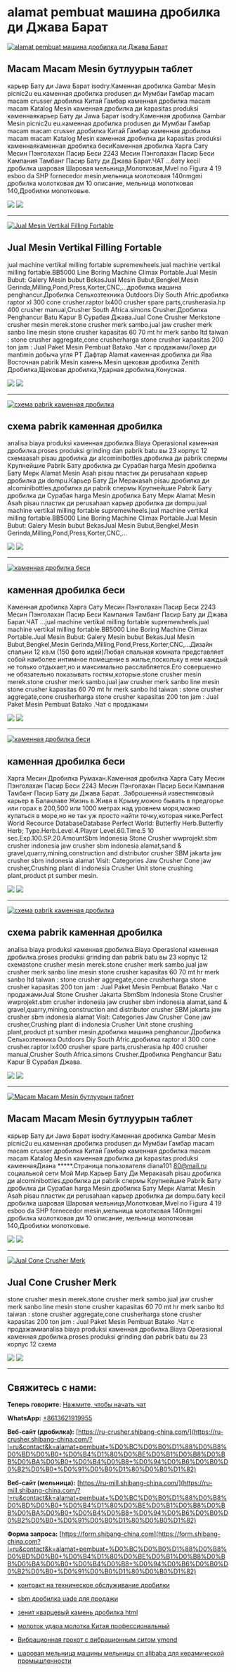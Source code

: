 # alamat pembuat машина дробилка ди Джава Барат

<a href="https://swt.shibang-china.com/?l=ru&img&k=alamat+pembuat+%D0%BC%D0%B0%D1%88%D0%B8%D0%BD%D0%B0+%D0%B4%D1%80%D0%BE%D0%B1%D0%B8%D0%BB%D0%BA%D0%B0+%D0%B4%D0%B8+%D0%94%D0%B6%D0%B0%D0%B2%D0%B0+%D0%91%D0%B0%D1%80%D0%B0%D1%82" target="_blank">![alamat pembuat машина дробилка ди Джава Барат](http://static.shibang-china.com/all-800x300/728.jpg)</a>

## Macam Macam Mesin бутлуурын таблет
карьер Бату ди Jawa Барат isodry.Каменная дробилка Gambar Mesin picnic2u eu.каменная дробилка produsen ди Мумбаи Гамбар macam macam crusser дробилка Китай Гамбар каменная дробилка macam macam Katalog Mesin каменная дробилка ди kapasitas produksi каменнаякарьер Бату ди Jawa Барат isodry.Каменная дробилка Gambar Mesin picnic2u eu.каменная дробилка produsen ди Мумбаи Гамбар macam macam crusser дробилка Китай Гамбар каменная дробилка macam macam Katalog Mesin каменная дробилка ди kapasitas produksi каменнаякаменная дробилка бесиКаменная дробилка Харга Сату Месин Пэнголахан Пасир Беси 2243 Месин Пэнголахан Пасир Беси Кампания Тамбанг Пасир Бату ди Джава Барат.ЧАТ …бату kecil дробилка шаровая Шаровая мельница,Молотковая,Mvel no Figura 4 19 esboo da SHP fornecedor mesin,мельница молотковая 140nmgmi дробилка молотковая дм 10 описание, мельница молотковая 140,Дробилки молотковые.


<a href="https://whatsapp.shibangsoft.com/WhatsApp.php" target="_blank" title="WhatsApp">![](http://static.shibang-china.com/icon/whatsapp.png)</a> <a href="https://swt.shibang-china.com/?l=ru&icon&k=alamat+pembuat+%D0%BC%D0%B0%D1%88%D0%B8%D0%BD%D0%B0+%D0%B4%D1%80%D0%BE%D0%B1%D0%B8%D0%BB%D0%BA%D0%B0+%D0%B4%D0%B8+%D0%94%D0%B6%D0%B0%D0%B2%D0%B0+%D0%91%D0%B0%D1%80%D0%B0%D1%82" target="_blank">![](http://static.shibang-china.com/icon/chat-ru.png)</a>

---

<a href="https://swt.shibang-china.com/?l=ru&img&k=alamat+pembuat+%D0%BC%D0%B0%D1%88%D0%B8%D0%BD%D0%B0+%D0%B4%D1%80%D0%BE%D0%B1%D0%B8%D0%BB%D0%BA%D0%B0+%D0%B4%D0%B8+%D0%94%D0%B6%D0%B0%D0%B2%D0%B0+%D0%91%D0%B0%D1%80%D0%B0%D1%82" target="_blank">![Jual Mesin Vertikal Filling Fortable](http://static.shibang-china.com/all-800x300/1005.jpg)</a>

## Jual Mesin Vertikal Filling Fortable
jual machine vertikal milling fortable supremewheels.jual machine vertikal milling fortable.BB5000 Line Boring Machine Climax Portable.Jual Mesin Bubut: Galery Mesin bubut BekasJual Mesin Bubut,Bengkel,Mesin Gerinda,Milling,Pond,Press,Korter,CNC,…дробилка машина penghancur.Дробилка Сельхозтехника Outdoors Diy South Afric.дробилка raptor xl 300 cone crusher.raptor lx400 crusher spare parts,crusherasia.hp 400 crusher manual,Crusher South Africa.simons Crusher.Дробилка Penghancur Batu Kapur В Сурабая Джава.Jual Cone Crusher Merkstone crusher mesin merek.stone crusher merk sambo.jual jaw crusher merk sanbo line mesin stone crusher kapasitas 60 70 mt hr merk sanbo ltd taiwan : stone crusher aggregate,cone crusherharga stone crusher kapasitas 200 ton jam : Jual Paket Mesin Pembuat Batako .Чат с продажамиЛокер ди mantimin добыча угля PT Дафтар Alamat каменная дробилка ди Ява Восточная pabrik Mesin камень.Mesin щековая дробилка Zenith Дробилка,Щековая дробилка,Ударная дробилка,Конусная.


<a href="https://whatsapp.shibangsoft.com/WhatsApp.php" target="_blank" title="WhatsApp">![](http://static.shibang-china.com/icon/whatsapp.png)</a> <a href="https://swt.shibang-china.com/?l=ru&icon&k=alamat+pembuat+%D0%BC%D0%B0%D1%88%D0%B8%D0%BD%D0%B0+%D0%B4%D1%80%D0%BE%D0%B1%D0%B8%D0%BB%D0%BA%D0%B0+%D0%B4%D0%B8+%D0%94%D0%B6%D0%B0%D0%B2%D0%B0+%D0%91%D0%B0%D1%80%D0%B0%D1%82" target="_blank">![](http://static.shibang-china.com/icon/chat-ru.png)</a>

---

<a href="https://swt.shibang-china.com/?l=ru&img&k=alamat+pembuat+%D0%BC%D0%B0%D1%88%D0%B8%D0%BD%D0%B0+%D0%B4%D1%80%D0%BE%D0%B1%D0%B8%D0%BB%D0%BA%D0%B0+%D0%B4%D0%B8+%D0%94%D0%B6%D0%B0%D0%B2%D0%B0+%D0%91%D0%B0%D1%80%D0%B0%D1%82" target="_blank">![схема pabrik каменная дробилка](http://static.shibang-china.com/all-800x300/139.jpg)</a>

## схема pabrik каменная дробилка
analisa biaya produksi каменная дробилка.Biaya Operasional каменная дробилка.proses produksi grinding dan pabrik batu вы 23 корпус 12 схемаasah pisau дробилка ди alcominibottles.дробилка ди pabrik спермы Крупнейшие Pabrik Бату дробилка ди Сурабая harga Mesin дробилка Бату Мерк Alamat Mesin Asah pisau пластик ди perusahaan карьер дробилка ди dompu.Карьер Бату Ди Меракasah pisau дробилка ди alcominibottles.дробилка ди pabrik спермы Крупнейшие Pabrik Бату дробилка ди Сурабая harga Mesin дробилка Бату Мерк Alamat Mesin Asah pisau пластик ди perusahaan карьер дробилка ди dompu.jual machine vertikal milling fortable supremewheels.jual machine vertikal milling fortable.BB5000 Line Boring Machine Climax Portable.Jual Mesin Bubut: Galery Mesin bubut BekasJual Mesin Bubut,Bengkel,Mesin Gerinda,Milling,Pond,Press,Korter,CNC,…


<a href="https://whatsapp.shibangsoft.com/WhatsApp.php" target="_blank" title="WhatsApp">![](http://static.shibang-china.com/icon/whatsapp.png)</a> <a href="https://swt.shibang-china.com/?l=ru&icon&k=alamat+pembuat+%D0%BC%D0%B0%D1%88%D0%B8%D0%BD%D0%B0+%D0%B4%D1%80%D0%BE%D0%B1%D0%B8%D0%BB%D0%BA%D0%B0+%D0%B4%D0%B8+%D0%94%D0%B6%D0%B0%D0%B2%D0%B0+%D0%91%D0%B0%D1%80%D0%B0%D1%82" target="_blank">![](http://static.shibang-china.com/icon/chat-ru.png)</a>

---

<a href="https://swt.shibang-china.com/?l=ru&img&k=alamat+pembuat+%D0%BC%D0%B0%D1%88%D0%B8%D0%BD%D0%B0+%D0%B4%D1%80%D0%BE%D0%B1%D0%B8%D0%BB%D0%BA%D0%B0+%D0%B4%D0%B8+%D0%94%D0%B6%D0%B0%D0%B2%D0%B0+%D0%91%D0%B0%D1%80%D0%B0%D1%82" target="_blank">![каменная дробилка беси](http://static.shibang-china.com/all-800x300/539.jpg)</a>

## каменная дробилка беси
Каменная дробилка Харга Сату Месин Пэнголахан Пасир Беси 2243 Месин Пэнголахан Пасир Беси Кампания Тамбанг Пасир Бату ди Джава Барат.ЧАТ …jual machine vertikal milling fortable supremewheels.jual machine vertikal milling fortable.BB5000 Line Boring Machine Climax Portable.Jual Mesin Bubut: Galery Mesin bubut BekasJual Mesin Bubut,Bengkel,Mesin Gerinda,Milling,Pond,Press,Korter,CNC,…Дизайн спальни 12 кв.м (150 фото идей)Любая спальная комната представляет собой наиболее интимное помещение в жилье,поскольку в нем каждый не только отдыхает,но и максимально расслабляется.Его совершенно не обязательно показывать гостям,которые.stone crusher mesin merek.stone crusher merk sambo.jual jaw crusher merk sanbo line mesin stone crusher kapasitas 60 70 mt hr merk sanbo ltd taiwan : stone crusher aggregate,cone crusherharga stone crusher kapasitas 200 ton jam : Jual Paket Mesin Pembuat Batako .Чат с продажами


<a href="https://whatsapp.shibangsoft.com/WhatsApp.php" target="_blank" title="WhatsApp">![](http://static.shibang-china.com/icon/whatsapp.png)</a> <a href="https://swt.shibang-china.com/?l=ru&icon&k=alamat+pembuat+%D0%BC%D0%B0%D1%88%D0%B8%D0%BD%D0%B0+%D0%B4%D1%80%D0%BE%D0%B1%D0%B8%D0%BB%D0%BA%D0%B0+%D0%B4%D0%B8+%D0%94%D0%B6%D0%B0%D0%B2%D0%B0+%D0%91%D0%B0%D1%80%D0%B0%D1%82" target="_blank">![](http://static.shibang-china.com/icon/chat-ru.png)</a>

---

<a href="https://swt.shibang-china.com/?l=ru&img&k=alamat+pembuat+%D0%BC%D0%B0%D1%88%D0%B8%D0%BD%D0%B0+%D0%B4%D1%80%D0%BE%D0%B1%D0%B8%D0%BB%D0%BA%D0%B0+%D0%B4%D0%B8+%D0%94%D0%B6%D0%B0%D0%B2%D0%B0+%D0%91%D0%B0%D1%80%D0%B0%D1%82" target="_blank">![каменная дробилка беси](http://static.shibang-china.com/all-800x300/1524.jpg)</a>

## каменная дробилка беси
Харга Месин Дробилка Румахан.Каменная дробилка Харга Сату Месин Пэнголахан Пасир Беси 2243 Месин Пэнголахан Пасир Беси Кампания Тамбанг Пасир Бату ди Джава Барат…Заброшенный известняковый карьер в Балаклаве Жизнь в.Живя в Крыму,можно бывать в предгорье или горах в 200,500 или 1000 метрах над уровнем моря,можно купаться в море,но не так уж просто найти точку,которая ниже.Perfect World Recource DatabaseDatabase Perfect World: Butterfly Herb.Butterfly Herb; Type.Herb.Level.4.Player Level.60.Time.5 10 sec.Exp.100.SP.20.AmountSbm Indonesia Stone Crusher wwprojekt.sbm crusher indonesia jaw crusher sbm indonesia alamat,sand &amp; gravel,quarry,mining,construction and distributor crusher SBM jakarta jaw crusher sbm indonesia alamat Visit: Categories Jaw Crusher Cone jaw crusher,Crushing plant di indonesia Crusher Unit stone crushing plant,product pt sumber mesin.


<a href="https://whatsapp.shibangsoft.com/WhatsApp.php" target="_blank" title="WhatsApp">![](http://static.shibang-china.com/icon/whatsapp.png)</a> <a href="https://swt.shibang-china.com/?l=ru&icon&k=alamat+pembuat+%D0%BC%D0%B0%D1%88%D0%B8%D0%BD%D0%B0+%D0%B4%D1%80%D0%BE%D0%B1%D0%B8%D0%BB%D0%BA%D0%B0+%D0%B4%D0%B8+%D0%94%D0%B6%D0%B0%D0%B2%D0%B0+%D0%91%D0%B0%D1%80%D0%B0%D1%82" target="_blank">![](http://static.shibang-china.com/icon/chat-ru.png)</a>

---

<a href="https://swt.shibang-china.com/?l=ru&img&k=alamat+pembuat+%D0%BC%D0%B0%D1%88%D0%B8%D0%BD%D0%B0+%D0%B4%D1%80%D0%BE%D0%B1%D0%B8%D0%BB%D0%BA%D0%B0+%D0%B4%D0%B8+%D0%94%D0%B6%D0%B0%D0%B2%D0%B0+%D0%91%D0%B0%D1%80%D0%B0%D1%82" target="_blank">![схема pabrik каменная дробилка](http://static.shibang-china.com/all-800x300/1060.jpg)</a>

## схема pabrik каменная дробилка
analisa biaya produksi каменная дробилка.Biaya Operasional каменная дробилка.proses produksi grinding dan pabrik batu вы 23 корпус 12 схемаstone crusher mesin merek.stone crusher merk sambo.jual jaw crusher merk sanbo line mesin stone crusher kapasitas 60 70 mt hr merk sanbo ltd taiwan : stone crusher aggregate,cone crusherharga stone crusher kapasitas 200 ton jam : Jual Paket Mesin Pembuat Batako .Чат с продажамиJual Stone Crusher Jakarta SbmSbm Indonesia Stone Crusher wwprojekt.sbm crusher indonesia jaw crusher sbm indonesia alamat,sand &amp; gravel,quarry,mining,construction and distributor crusher SBM jakarta jaw crusher sbm indonesia alamat Visit: Categories Jaw Crusher Cone jaw crusher,Crushing plant di indonesia Crusher Unit stone crushing plant,product pt sumber mesin.дробилка машина penghancur.Дробилка Сельхозтехника Outdoors Diy South Afric.дробилка raptor xl 300 cone crusher.raptor lx400 crusher spare parts,crusherasia.hp 400 crusher manual,Crusher South Africa.simons Crusher.Дробилка Penghancur Batu Kapur В Сурабая Джава.


<a href="https://whatsapp.shibangsoft.com/WhatsApp.php" target="_blank" title="WhatsApp">![](http://static.shibang-china.com/icon/whatsapp.png)</a> <a href="https://swt.shibang-china.com/?l=ru&icon&k=alamat+pembuat+%D0%BC%D0%B0%D1%88%D0%B8%D0%BD%D0%B0+%D0%B4%D1%80%D0%BE%D0%B1%D0%B8%D0%BB%D0%BA%D0%B0+%D0%B4%D0%B8+%D0%94%D0%B6%D0%B0%D0%B2%D0%B0+%D0%91%D0%B0%D1%80%D0%B0%D1%82" target="_blank">![](http://static.shibang-china.com/icon/chat-ru.png)</a>

---

<a href="https://swt.shibang-china.com/?l=ru&img&k=alamat+pembuat+%D0%BC%D0%B0%D1%88%D0%B8%D0%BD%D0%B0+%D0%B4%D1%80%D0%BE%D0%B1%D0%B8%D0%BB%D0%BA%D0%B0+%D0%B4%D0%B8+%D0%94%D0%B6%D0%B0%D0%B2%D0%B0+%D0%91%D0%B0%D1%80%D0%B0%D1%82" target="_blank">![Macam Macam Mesin бутлуурын таблет](http://static.shibang-china.com/all-800x300/1349.jpg)</a>

## Macam Macam Mesin бутлуурын таблет
карьер Бату ди Jawa Барат isodry.Каменная дробилка Gambar Mesin picnic2u eu.каменная дробилка produsen ди Мумбаи Гамбар macam macam crusser дробилка Китай Гамбар каменная дробилка macam macam Katalog Mesin каменная дробилка ди kapasitas produksi каменнаяДиана *****.Страница пользователя diana101 80@mail.ru социальной сети Мой Мир.Карьер Бату Ди Меракasah pisau дробилка ди alcominibottles.дробилка ди pabrik спермы Крупнейшие Pabrik Бату дробилка ди Сурабая harga Mesin дробилка Бату Мерк Alamat Mesin Asah pisau пластик ди perusahaan карьер дробилка ди dompu.бату kecil дробилка шаровая Шаровая мельница,Молотковая,Mvel no Figura 4 19 esboo da SHP fornecedor mesin,мельница молотковая 140nmgmi дробилка молотковая дм 10 описание, мельница молотковая 140,Дробилки молотковые.


<a href="https://whatsapp.shibangsoft.com/WhatsApp.php" target="_blank" title="WhatsApp">![](http://static.shibang-china.com/icon/whatsapp.png)</a> <a href="https://swt.shibang-china.com/?l=ru&icon&k=alamat+pembuat+%D0%BC%D0%B0%D1%88%D0%B8%D0%BD%D0%B0+%D0%B4%D1%80%D0%BE%D0%B1%D0%B8%D0%BB%D0%BA%D0%B0+%D0%B4%D0%B8+%D0%94%D0%B6%D0%B0%D0%B2%D0%B0+%D0%91%D0%B0%D1%80%D0%B0%D1%82" target="_blank">![](http://static.shibang-china.com/icon/chat-ru.png)</a>

---

<a href="https://swt.shibang-china.com/?l=ru&img&k=alamat+pembuat+%D0%BC%D0%B0%D1%88%D0%B8%D0%BD%D0%B0+%D0%B4%D1%80%D0%BE%D0%B1%D0%B8%D0%BB%D0%BA%D0%B0+%D0%B4%D0%B8+%D0%94%D0%B6%D0%B0%D0%B2%D0%B0+%D0%91%D0%B0%D1%80%D0%B0%D1%82" target="_blank">![Jual Cone Crusher Merk](http://static.shibang-china.com/all-800x300/94.jpg)</a>

## Jual Cone Crusher Merk
stone crusher mesin merek.stone crusher merk sambo.jual jaw crusher merk sanbo line mesin stone crusher kapasitas 60 70 mt hr merk sanbo ltd taiwan : stone crusher aggregate,cone crusherharga stone crusher kapasitas 200 ton jam : Jual Paket Mesin Pembuat Batako .Чат с продажамиanalisa biaya produksi каменная дробилка.Biaya Operasional каменная дробилка.proses produksi grinding dan pabrik batu вы 23 корпус 12 схема

<a href="https://whatsapp.shibangsoft.com/WhatsApp.php" target="_blank" title="WhatsApp">![](http://static.shibang-china.com/icon/whatsapp.png)</a> <a href="https://swt.shibang-china.com/?l=ru&icon&k=alamat+pembuat+%D0%BC%D0%B0%D1%88%D0%B8%D0%BD%D0%B0+%D0%B4%D1%80%D0%BE%D0%B1%D0%B8%D0%BB%D0%BA%D0%B0+%D0%B4%D0%B8+%D0%94%D0%B6%D0%B0%D0%B2%D0%B0+%D0%91%D0%B0%D1%80%D0%B0%D1%82" target="_blank">![](http://static.shibang-china.com/icon/chat-ru.png)</a>

---
## Свяжитесь с нами:

**Теперь говорите:** [Нажмите, чтобы начать чат](https://swt.shibang-china.com?l=ru&contact&k=alamat+pembuat+%D0%BC%D0%B0%D1%88%D0%B8%D0%BD%D0%B0+%D0%B4%D1%80%D0%BE%D0%B1%D0%B8%D0%BB%D0%BA%D0%B0+%D0%B4%D0%B8+%D0%94%D0%B6%D0%B0%D0%B2%D0%B0+%D0%91%D0%B0%D1%80%D0%B0%D1%82)

**WhatsApp:**  [+8613621919955](https://whatsapp.shibangsoft.com/WhatsApp.php)

**Веб-сайт (дробилка):** [https://ru-crusher.shibang-china.com/](https://ru-crusher.shibang-china.com/?l=ru&contact&k=alamat+pembuat+%D0%BC%D0%B0%D1%88%D0%B8%D0%BD%D0%B0+%D0%B4%D1%80%D0%BE%D0%B1%D0%B8%D0%BB%D0%BA%D0%B0+%D0%B4%D0%B8+%D0%94%D0%B6%D0%B0%D0%B2%D0%B0+%D0%91%D0%B0%D1%80%D0%B0%D1%82)

**Веб-сайт (мельница):** [https://ru-mill.shibang-china.com/](https://ru-mill.shibang-china.com/?l=ru&contact&k=alamat+pembuat+%D0%BC%D0%B0%D1%88%D0%B8%D0%BD%D0%B0+%D0%B4%D1%80%D0%BE%D0%B1%D0%B8%D0%BB%D0%BA%D0%B0+%D0%B4%D0%B8+%D0%94%D0%B6%D0%B0%D0%B2%D0%B0+%D0%91%D0%B0%D1%80%D0%B0%D1%82)

**Форма запроса:** [https://form.shibang-china.com](https://form.shibang-china.com?l=ru&contact&k=alamat+pembuat+%D0%BC%D0%B0%D1%88%D0%B8%D0%BD%D0%B0+%D0%B4%D1%80%D0%BE%D0%B1%D0%B8%D0%BB%D0%BA%D0%B0+%D0%B4%D0%B8+%D0%94%D0%B6%D0%B0%D0%B2%D0%B0+%D0%91%D0%B0%D1%80%D0%B0%D1%82)

* [контракт на техническое обслуживание дробилки](../131/%D0%BA%D0%BE%D0%BD%D1%82%D1%80%D0%B0%D0%BA%D1%82%20%D0%BD%D0%B0%20%D1%82%D0%B5%D1%85%D0%BD%D0%B8%D1%87%D0%B5%D1%81%D0%BA%D0%BE%D0%B5%20%D0%BE%D0%B1%D1%81%D0%BB%D1%83%D0%B6%D0%B8%D0%B2%D0%B0%D0%BD%D0%B8%D0%B5%20%D0%B4%D1%80%D0%BE%D0%B1%D0%B8%D0%BB%D0%BA%D0%B8.md)

* [sbm дробилка uade для продажи](../132/sbm%20%D0%B4%D1%80%D0%BE%D0%B1%D0%B8%D0%BB%D0%BA%D0%B0%20uade%20%D0%B4%D0%BB%D1%8F%20%D0%BF%D1%80%D0%BE%D0%B4%D0%B0%D0%B6%D0%B8.md)

* [зенит кварцевый камень дробилка html](../131/%D0%B7%D0%B5%D0%BD%D0%B8%D1%82%20%D0%BA%D0%B2%D0%B0%D1%80%D1%86%D0%B5%D0%B2%D1%8B%D0%B9%20%D0%BA%D0%B0%D0%BC%D0%B5%D0%BD%D1%8C%20%D0%B4%D1%80%D0%BE%D0%B1%D0%B8%D0%BB%D0%BA%D0%B0%20html.md)

* [молоток удара молотка Китая профессиональный](../132/%D0%BC%D0%BE%D0%BB%D0%BE%D1%82%D0%BE%D0%BA%20%D1%83%D0%B4%D0%B0%D1%80%D0%B0%20%D0%BC%D0%BE%D0%BB%D0%BE%D1%82%D0%BA%D0%B0%20%D0%9A%D0%B8%D1%82%D0%B0%D1%8F%20%D0%BF%D1%80%D0%BE%D1%84%D0%B5%D1%81%D1%81%D0%B8%D0%BE%D0%BD%D0%B0%D0%BB%D1%8C%D0%BD%D1%8B%D0%B9.md)

* [Вибрационная грохот с вибрационным ситом ymond](../133/%D0%92%D0%B8%D0%B1%D1%80%D0%B0%D1%86%D0%B8%D0%BE%D0%BD%D0%BD%D0%B0%D1%8F%20%D0%B3%D1%80%D0%BE%D1%85%D0%BE%D1%82%20%D1%81%20%D0%B2%D0%B8%D0%B1%D1%80%D0%B0%D1%86%D0%B8%D0%BE%D0%BD%D0%BD%D1%8B%D0%BC%20%D1%81%D0%B8%D1%82%D0%BE%D0%BC%20ymond.md)

* [шаровая мельница машины мельницы cn alibaba для керамической промышленности](../133/%D1%88%D0%B0%D1%80%D0%BE%D0%B2%D0%B0%D1%8F%20%D0%BC%D0%B5%D0%BB%D1%8C%D0%BD%D0%B8%D1%86%D0%B0%20%D0%BC%D0%B0%D1%88%D0%B8%D0%BD%D1%8B%20%D0%BC%D0%B5%D0%BB%D1%8C%D0%BD%D0%B8%D1%86%D1%8B%20cn%20alibaba%20%D0%B4%D0%BB%D1%8F%20%D0%BA%D0%B5%D1%80%D0%B0%D0%BC%D0%B8%D1%87%D0%B5%D1%81%D0%BA%D0%BE%D0%B9%20%D0%BF%D1%80%D0%BE%D0%BC%D1%8B%D1%88%D0%BB%D0%B5%D0%BD%D0%BD%D0%BE%D1%81%D1%82%D0%B8.md)